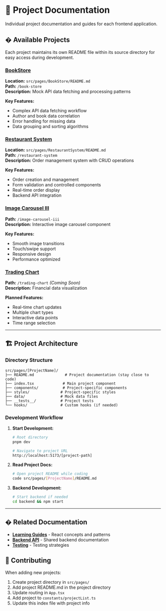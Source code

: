 # 🎯 Project Documentation

Individual project documentation and guides for each frontend application.

## � Available Projects

Each project maintains its own README file within its source directory for easy access during development.

### [BookStore](../../src/pages/BookStore/)

**Location:** `src/pages/BookStore/README.md`  
**Path:** `/book-store`  
**Description:** Mock API data fetching and processing patterns

**Key Features:**

- Complex API data fetching workflow
- Author and book data correlation
- Error handling for missing data
- Data grouping and sorting algorithms

### [Restaurant System](../../src/pages/RestaurantSystem/)

**Location:** `src/pages/RestaurantSystem/README.md`  
**Path:** `/restaurant-system`  
**Description:** Order management system with CRUD operations

**Key Features:**

- Order creation and management
- Form validation and controlled components
- Real-time order display
- Backend API integration

### [Image Carousel III](../../src/pages/ImageCarouselIII/)

**Path:** `/image-carousel-iii`  
**Description:** Interactive image carousel component

**Key Features:**

- Smooth image transitions
- Touch/swipe support
- Responsive design
- Performance optimized

### [Trading Chart](../../src/pages/TradingChart/)

**Path:** `/trading-chart` _(Coming Soon)_  
**Description:** Financial data visualization

**Planned Features:**

- Real-time chart updates
- Multiple chart types
- Interactive data points
- Time range selection

---

## 🏗️ Project Architecture

### Directory Structure

```
src/pages/[ProjectName]/
├── README.md              # Project documentation (stay close to code)
├── index.tsx             # Main project component
├── components/           # Project-specific components
├── styles/              # Project-specific styles
├── data/                # Mock data files
├── __tests__/           # Project tests
└── hooks/               # Custom hooks (if needed)
```

### Development Workflow

1. **Start Development:**

   ```bash
   # Root directory
   pnpm dev

   # Navigate to project URL
   http://localhost:5173/[project-path]
   ```

2. **Read Project Docs:**

   ```bash
   # Open project README while coding
   code src/pages/[ProjectName]/README.md
   ```

3. **Backend Development:**
   ```bash
   # Start backend if needed
   cd backend && npm start
   ```

---

## � Related Documentation

- **[Learning Guides](../guides/)** - React concepts and patterns
- **[Backend API](../backend/)** - Shared backend documentation
- **[Testing](../guides/testing/)** - Testing strategies

## 🤝 Contributing

When adding new projects:

1. Create project directory in `src/pages/`
2. Add project README.md in the project directory
3. Update routing in `App.tsx`
4. Add project to `constants/projectList.ts`
5. Update this index file with project info
